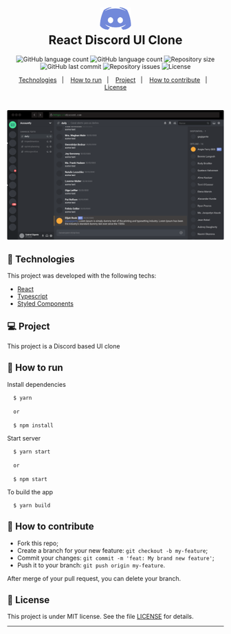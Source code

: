 <h1 align="center">
  <img alt="Discord" title="#Discord" src=".github/logo.png" width="72px" />
  <br>
  React Discord UI Clone
</h1>

<p align="center">
  <a href="https://relaxed-tereshkova-430f40.netlify.app/" style="text-decoration: none">
    <img alt="GitHub language count" src="https://api.netlify.com/api/v1/badges/5c29201c-c39f-42c8-bbb5-dd863568d121/deploy-status">
  </a>

  <img alt="GitHub language count" src="https://img.shields.io/github/languages/count/gagigante/Discord-UI-Clone">

  <img alt="Repository size" src="https://img.shields.io/github/repo-size/gagigante/Discord-UI-Clone">
  
  <a href="https://github.com/gagigante/Discord-UI-Clone/commits/master" style="text-decoration: none">
    <img alt="GitHub last commit" src="https://img.shields.io/github/last-commit/gagigante/Discord-UI-Clone">
  </a>

  <a href="https://github.com/gagigante/Discord-UI-Clone/issues" style="text-decoration: none">
    <img alt="Repository issues" src="https://img.shields.io/github/issues/gagigante/Discord-UI-Clone">
  </a>

  <img alt="License" src="https://img.shields.io/badge/license-MIT-brightgreen">
</p>

<p align="center">
  <a href="#rocket-technologies">Technologies</a>&nbsp;&nbsp;&nbsp;|&nbsp;&nbsp;&nbsp;
  <a href="#runner-how-to-run">How to run</a>&nbsp;&nbsp;&nbsp;|&nbsp;&nbsp;&nbsp;
  <a href="#computer-project">Project</a>&nbsp;&nbsp;&nbsp;|&nbsp;&nbsp;&nbsp;
  <a href="#thinking-how-to-contribute">How to contribute</a>&nbsp;&nbsp;&nbsp;|&nbsp;&nbsp;&nbsp;
  <a href="#memo-license">License</a>
</p>

<br>

<p align="center">
  <img alt="Frontend" src=".github/frontend.png">
</p>


## :rocket: Technologies

This project was developed with the following techs:

- [React](https://reactjs.org/)
- [Typescript](https://www.typescriptlang.org/)
- [Styled Components](https://styled-components.com/)

## :computer: Project

This project is a Discord based UI clone

## :runner: How to run

Install dependencies
```
  $ yarn

  or

  $ npm install
```

Start server
```
  $ yarn start

  or

  $ npm start
```

To build the app
```
  $ yarn build
```

## :thinking: How to contribute

- Fork this repo;
- Create a branch for your new feature: `git checkout -b my-feature`;
- Commit your changes: `git commit -m 'feat: My brand new feature'`;
- Push it to your branch: `git push origin my-feature`.

After merge of your pull request, you can delete your branch.

## :memo: License

This project is under MIT license. See the file [LICENSE](LICENSE) for details.

---
